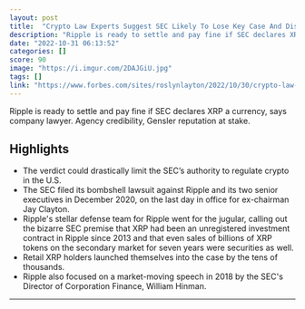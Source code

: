 ```yaml
---
layout: post
title:  "Crypto Law Experts Suggest SEC Likely To Lose Key Case And Discredit Howey Test"
description: "Ripple is ready to settle and pay fine if SEC declares XRP a currency, says company lawyer. Agency credibility, Gensler reputation at stake."
date: "2022-10-31 06:13:52"
categories: []
score: 90
image: "https://i.imgur.com/2DAJGiU.jpg"
tags: []
link: "https://www.forbes.com/sites/roslynlayton/2022/10/30/crypto-law-experts-suggest-sec-likely-to-lose-key-case-and-discredit-howey-test/?sh=6064f7e85ca3"
---
```


Ripple is ready to settle and pay fine if SEC declares XRP a currency, says company lawyer. Agency credibility, Gensler reputation at stake.

## Highlights

- The verdict could drastically limit the SEC’s authority to regulate crypto in the U.S.
- The SEC filed its bombshell lawsuit against Ripple and its two senior executives in December 2020, on the last day in office for ex-chairman Jay Clayton.
- Ripple's stellar defense team for Ripple went for the jugular, calling out the bizarre SEC premise that XRP had been an unregistered investment contract in Ripple since 2013 and that even sales of billions of XRP tokens on the secondary market for seven years were securities as well.
- Retail XRP holders launched themselves into the case by the tens of thousands.
- Ripple also focused on a market-moving speech in 2018 by the SEC's Director of Corporation Finance, William Hinman.

---
